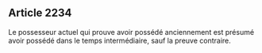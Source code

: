 Article 2234
----
Le possesseur actuel qui prouve avoir possédé anciennement est présumé avoir
possédé dans le temps intermédiaire, sauf la preuve contraire.

